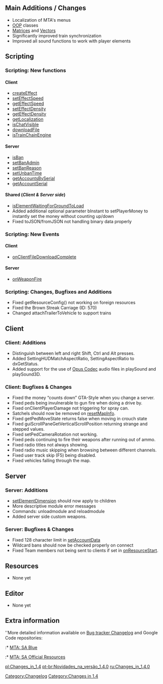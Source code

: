 Main Additions / Changes
------------------------

-   Localization of MTA's menus
-   [OOP](/docs/oop.md "wikilink") classes
-   [Matrices](/docs/matrix.md "wikilink") and [Vectors](/Vector.md "wikilink")
-   Significantly improved train synchronization
-   Improved all sound functions to work with player elements

Scripting
---------

### Scripting: New functions

#### Client

-   [createEffect](/docs/createeffect.md "wikilink")
-   [setEffectSpeed](/docs/seteffectspeed.md "wikilink")
-   [getEffectSpeed](/docs/geteffectspeed.md "wikilink")
-   [setEffectDensity](/docs/seteffectdensity.md "wikilink")
-   [getEffectDensity](/docs/geteffectdensity.md "wikilink")
-   [getLocalization](/docs/getlocalization.md "wikilink")
-   [isChatVisible](/docs/ischatvisible.md "wikilink")
-   [downloadFile](/docs/downloadfile.md "wikilink")
-   [isTrainChainEngine](/docs/istrainchainengine.md "wikilink")

#### Server

-   [isBan](/docs/isban.md "wikilink")
-   [setBanAdmin](/docs/setbanadmin.md "wikilink")
-   [setBanReason](/docs/setbanreason.md "wikilink")
-   [setUnbanTime](/docs/setunbantime.md "wikilink")
-   [getAccountsBySerial](/docs/getaccountsbyserial.md "wikilink")
-   [getAccountSerial](/docs/getaccountserial.md "wikilink")

#### Shared (*Client & Server side*)

-   [isElementWaitingForGroundToLoad](/docs/iselementwaitingforgroundtoload.md "wikilink")
-   Added additional optional parameter bInstant to setPlayerMoney to instantly set the money without counting up/down
-   Fixed toJSON/fromJSON not handling binary data properly

### Scripting: New Events

#### Client

-   [onClientFileDownloadComplete](/docs/onclientfiledownloadcomplete.md "wikilink")

#### Server

-   [onWeaponFire](/docs/onweaponfire.md "wikilink")

### Scripting: Changes, Bugfixes and Additions

-   Fixed getResourceConfig() not working on foreign resources
-   Fixed the Brown Streak Carriage (ID: 570)
-   Changed attachTrailerToVehicle to support trains

Client
------

### Client: Additions

-   Distinguish between left and right Shift, Ctrl and Alt presses.
-   Added SettingHUDMatchAspectRatio, SettingAspectRatio to dxGetStatus.
-   Added support for the use of [Opus Codec](https://en.wikipedia.org/wiki/Opus_codec) audio files in playSound and playSound3D.

### Client: Bugfixes & Changes

-   Fixed the money “counts down” GTA-Style when you change a server.
-   Fixed peds being invulnerable to gun fire when doing a drive by.
-   Fixed onClientPlayerDamage not triggering for spray can.
-   Satchels should now be removed on [resetMapInfo](/docs/resetmapinfo.md "wikilink").
-   Fixed getPedMoveState returns false when moving in crouch state
-   Fixed guiScrollPaneGetVerticalScrollPosition returning strange and stepped values.
-   Fixed setPedCameraRotation not working.
-   Fixed peds continuing to fire their weapons after running out of ammo.
-   Fixed radio titles not always showing.
-   Fixed radio music skipping when browsing between different channels.
-   Fixed user track skip (F5) being disabled.
-   Fixed vehicles falling through the map.

Server
------

### Server: Additions

-   [setElementDimension](/docs/setelementdimension.md "wikilink") should now apply to children
-   More descriptive module error messages
-   Commands: unloadmodule and reloadmodule
-   Added server side custom weapons.

### Server: Bugfixes & Changes

-   Fixed 128 character limit in [setAccountData](/docs/setaccountdata.md "wikilink")
-   Wildcard bans should now be checked properly on connect
-   Fixed Team members not being sent to clients if set in [onResourceStart](/docs/onresourcestart.md "wikilink").

Resources
---------

-   None yet

Editor
------

-   None yet

Extra information
-----------------

''More detailed information available on [Bug tracker Changelog](https://bugs.multitheftauto.com/changelog_page.php) and Google Code repositories:

:\* [MTA: SA Blue](https://code.google.com/p/mtasa-blue/source/list)

:\* [MTA: SA Official Resources](https://code.google.com/p/mtasa-resources/source/list)

[pl:Changes\_in\_1.4](/docs/pl:changes_in_1.4.md "wikilink") [pt-br:Novidades\_na\_versão\_1.4.0](/pt-br:Novidades_na_versão_1.4.0.md "wikilink") [ru:Changes\_in\_1.4.0](/ru:Changes_in_1.4.0.md "wikilink")

[Category:Changelog](/docs/category:changelog.md "wikilink") [Category:Changes in 1.4](/Category:Changes_in_1.4.md "wikilink")
